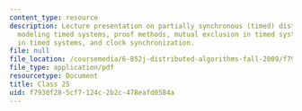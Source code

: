 ```yaml
---
content_type: resource
description: Lecture presentation on partially synchronous (timed) distributed systems,
  modeling timed systems, proof methods, mutual exclusion in timed systems, consensus
  in timed systems, and clock synchronization.
file: null
file_location: /coursemedia/6-852j-distributed-algorithms-fall-2009/f7930f285cf7124c2b2c478eafd0584a_MIT6_852JF09_lec25.pdf
file_type: application/pdf
resourcetype: Document
title: Class 25
uid: f7930f28-5cf7-124c-2b2c-478eafd0584a
---
```

